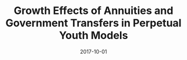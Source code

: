 ---
title: "Growth Effects of Annuities and Government Transfers in Perpetual Youth Models"
collection: publications
link: https://doi.org/10.1016/j.jmateco.2017.06.002
venue: "Journal of Mathematical Economics"
date: 2017-10-01
coauthor: "Yoshiyuki Miyoshi"
code: http://www.runmycode.org/companion/view/2936
excerpt: "(Theory, Macro) In perpetual youth models, introduction of government transfer crowds out annuity market and increases growth."
---